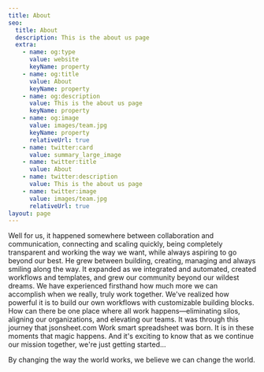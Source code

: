 ```yaml
---
title: About
seo:
  title: About
  description: This is the about us page
  extra:
    - name: og:type
      value: website
      keyName: property
    - name: og:title
      value: About
      keyName: property
    - name: og:description
      value: This is the about us page
      keyName: property
    - name: og:image
      value: images/team.jpg
      keyName: property
      relativeUrl: true
    - name: twitter:card
      value: summary_large_image
    - name: twitter:title
      value: About
    - name: twitter:description
      value: This is the about us page
    - name: twitter:image
      value: images/team.jpg
      relativeUrl: true
layout: page
---
```

Well for us, it happened somewhere between collaboration and communication, connecting and scaling quickly, being completely transparent and working the way we want, while always aspiring to go beyond our best. He grew between building, creating, managing and always smiling along the way. It expanded as we integrated and automated, created workflows and templates, and grew our community beyond our wildest dreams. We have experienced firsthand how much more we can accomplish when we really, truly work together. We've realized how powerful it is to build our own workflows with customizable building blocks. How can there be one place where all work happens—eliminating silos, aligning our organizations, and elevating our teams. It was through this journey that jsonsheet.com Work smart spreadsheet was born. It is in these moments that magic happens. And it's exciting to know that as we continue our mission together, we're just getting started…


By changing the way the world works, we believe we can change the world.

